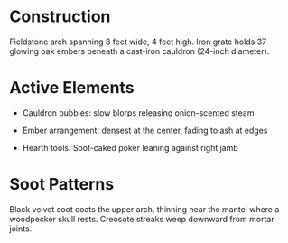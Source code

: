# Construction
Fieldstone arch spanning 8 feet wide, 4 feet high. Iron grate holds 37 glowing oak embers beneath a cast-iron cauldron (24-inch diameter).

# Active Elements

- Cauldron bubbles: slow blorps releasing onion-scented steam

- Ember arrangement: densest at the center, fading to ash at edges

- Hearth tools: Soot-caked poker leaning against right jamb

# Soot Patterns
Black velvet soot coats the upper arch, thinning near the mantel where a woodpecker skull rests. Creosote streaks weep downward from mortar joints.